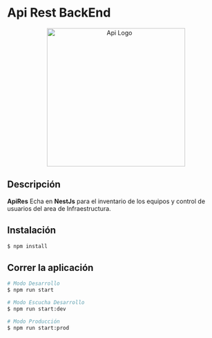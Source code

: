# **Api Rest BackEnd**

<p align="center">
<img src="https://4vector.com/i/free-vector-tango-network-workgroup_100489_tango_network_workgroup.png" width="320" alt="Api Logo" />
</p>

## Descripción

**ApiRes** Echa en **NestJs** para el inventario de los equipos y control de usuarios del area de Infraestructura.

## Instalación

```bash
$ npm install
```

## Correr la aplicación

```bash
# Modo Desarrollo
$ npm run start

# Modo Escucha Desarrollo
$ npm run start:dev

# Modo Producción
$ npm run start:prod
```
